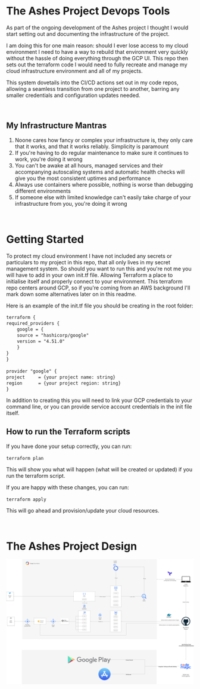 # The Ashes Project Devops Tools

As part of the ongoing development of the Ashes project I thought I would start setting out and documenting the infrastructure of the project.

I am doing this for one main reason: should I ever lose access to my cloud environment I need to have a way to rebuild that environment very quickly without the hassle of doing everything through the GCP UI. This repo then sets out the terraform code I would need to fully recreate and manage my cloud infrastructure environment and all of my projects.

This system dovetails into the CI/CD actions set out in my code repos, allowing a seamless transition from one project to another, barring any smaller credentials and configuration updates needed.

<br />

## My Infrastructure Mantras

1. Noone cares how fancy or complex your infrastructure is, they only care that it works, and that it works reliably. Simplicity is paramount
2. If you're having to do regular maintenance to make sure it continues to work, you're doing it wrong
3. You can't be awake at all hours, managed services and their accompanying autoscaling systems and automatic health checks will give you the most consistent uptimes and performance
4. Always use containers where possible, nothing is worse than debugging different environments
5. If someone else with limited knowledge can't easily take charge of your infrastructure from you, you're doing it wrong

<br />

# Getting Started

To protect my cloud environment I have not included any secrets or particulars to my project in this repo, that all only lives in my secret management system. So should you want to run this and you're not me you will have to add in your own init.tf file. Allowing Terraform a place to initialise itself and properly connect to your environment. This terraform repo centers around GCP, so if you're coming from an AWS background I'll mark down some alternatives later on in this readme.

Here is an example of the init.tf file you should be creating in the root folder:


    terraform {
    required_providers {
        google = {
        source = "hashicorp/google"
        version = "4.51.0"
        }
    }
    }

    provider "google" {
    project     = {your project name: string}
    region      = {your project region: string}
    }

In addition to creating this you will need to link your GCP credentials to your command line, or you can provide service account credentials in the init file itself.

## How to run the Terraform scripts

If you have done your setup correctly, you can run: 

`terraform plan`

This will show you what will happen (what will be created or updated) if you run the terraform script.

If you are happy with these changes, you can run:

`terraform apply`

This will go ahead and provision/update your cloud resources.

<br />

# The Ashes Project Design

![Alt text](AshesDesign.png?raw=true "Title")
